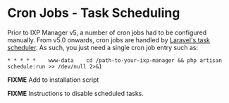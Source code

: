 # Cron Jobs - Task Scheduling

Prior to IXP Manager v5, a number of cron jobs had to be configured manually. From v5.0 onwards, cron jobs are handled by [Laravel's task scheduler](https://laravel.com/docs/5.8/scheduling). As such, you just need a single cron job entry such as:

```
* * * * *    www-data    cd /path-to-your-ixp-manager && php artisan schedule:run >> /dev/null 2>&1
```

**FIXME** Add to installation script

**FIXME** Instructions to disable scheduled tasks.
